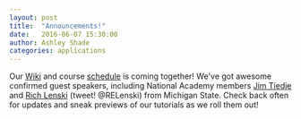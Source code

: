 ```yaml
---
layout: post
title:  "Announcements!"
date:   2016-06-07 15:30:00
author: Ashley Shade
categories: applications
---
```

Our [Wiki](https://github.com/edamame-course/2016-tutorials/wiki) and course [schedule](https://github.com/edamame-course/2016-tutorials/wiki/Schedule-EDAMAME-2016) is coming together!  We've got awesome confirmed guest speakers, including National Academy members [Jim Tiedje](https://mmg.natsci.msu.edu/people/faculty/tiedje-james/) and [Rich Lenski](https://telliamedrevisited.wordpress.com/) (tweet! @RELenski) from Michigan State.  Check back often for updates and sneak previews of our tutorials as we roll them out!
